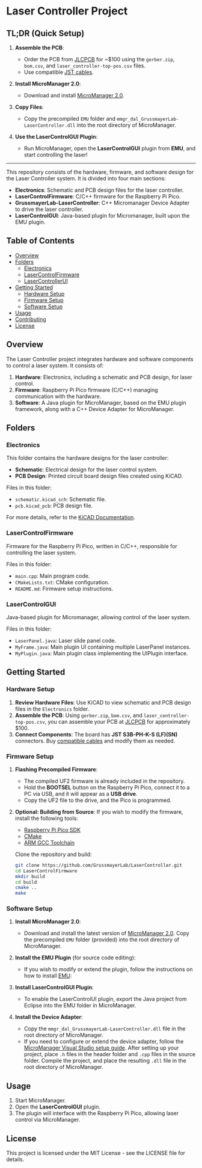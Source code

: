 
# Laser Controller Project

## TL;DR (Quick Setup)

1. **Assemble the PCB**: 
   - Order the PCB from [JLCPCB](https://cart.jlcpcb.com) for ~$100 using the `gerber.zip`, `bom.csv`, and `laser_controller-top-pos.csv` files.
   - Use compatible [JST cables](https://www.amazon.nl/-/en/Mini-Micro-150mm-Cable-Female/dp/B01DU9OY40).

2. **Install MicroManager 2.0**:
   - Download and install [MicroManager 2.0](https://download.micro-manager.org/nightly/2.0/Windows/).

3. **Copy Files**:
   - Copy the precompiled `EMU` folder and `mmgr_dal_GrussmayerLab-LaserController.dll` into the root directory of MicroManager.

4. **Use the LaserControlGUI Plugin**:
   - Run MicroManager, open the **LaserControlGUI** plugin from **EMU**, and start controlling the laser!

---

This repository consists of the hardware, firmware, and software design for the Laser Controller system. It is divided into four main sections:

- **Electronics**: Schematic and PCB design files for the laser controller.
- **LaserControlFirmware**: C/C++ firmware for the Raspberry Pi Pico.
- **GrussmayerLab-LaserController**: C++ Micromanager Device Adapter to drive the laser controller.
- **LaserControlGUI**: Java-based plugin for Micromanager, built upon the EMU plugin.

## Table of Contents

- [Overview](#overview)
- [Folders](#folders)
  - [Electronics](#electronics)
  - [LaserControlFirmware](#lasercontrolfirmware)
  - [LaserControllerUI](#lasercontrollerui)
- [Getting Started](#getting-started)
  - [Hardware Setup](#hardware-setup)
  - [Firmware Setup](#firmware-setup)
  - [Software Setup](#software-setup)
- [Usage](#usage)
- [Contributing](#contributing)
- [License](#license)

## Overview

The Laser Controller project integrates hardware and software components to control a laser system. It consists of:

1. **Hardware**: Electronics, including a schematic and PCB design, for laser control.
2. **Firmware**: Raspberry Pi Pico firmware (C/C++) managing communication with the hardware.
3. **Software**: A Java plugin for MicroManager, based on the EMU plugin framework, along with a C++ Device Adapter for MicroManager.

## Folders

### Electronics

This folder contains the hardware designs for the laser controller:

- **Schematic**: Electrical design for the laser control system.
- **PCB Design**: Printed circuit board design files created using KiCAD.

Files in this folder:
- `schematic.kicad_sch`: Schematic file.
- `pcb.kicad_pcb`: PCB design file.

For more details, refer to the [KiCAD Documentation](https://kicad.org/documentation/).

### LaserControlFirmware

Firmware for the Raspberry Pi Pico, written in C/C++, responsible for controlling the laser system.

Files in this folder:
- `main.cpp`: Main program code.
- `CMakeLists.txt`: CMake configuration.
- `README.md`: Firmware setup instructions.

### LaserControlGUI

Java-based plugin for Micromanager, allowing control of the laser system.

Files in this folder:
- `LaserPanel.java`: Laser slide panel code.
- `MyFrame.java`: Main plugin UI containing multiple LaserPanel instances.
- `MyPlugin.java`: Main plugin class implementing the UIPlugin interface.

## Getting Started

### Hardware Setup

1. **Review Hardware Files**: Use KiCAD to view schematic and PCB design files in the `Electronics` folder.
2. **Assemble the PCB**: Using `gerber.zip`, `bom.csv`, and `laser_controller-top-pos.csv`, you can assemble your PCB at [JLCPCB](https://cart.jlcpcb.com) for approximately $100.
3. **Connect Components**: The board has **JST S3B-PH-K-S (LF)(SN)** connectors. Buy [compatible cables](https://www.amazon.nl/-/en/Mini-Micro-150mm-Cable-Female/dp/B01DU9OY40) and modify them as needed.

### Firmware Setup

1. **Flashing Precompiled Firmware**:
   - The compiled UF2 firmware is already included in the repository.
   - Hold the **BOOTSEL** button on the Raspberry Pi Pico, connect it to a PC via USB, and it will appear as a **USB drive**.
   - Copy the UF2 file to the drive, and the Pico is programmed.

2. **Optional: Building from Source**:
   If you wish to modify the firmware, install the following tools:
   - [Raspberry Pi Pico SDK](https://github.com/raspberrypi/pico-sdk)
   - [CMake](https://cmake.org/)
   - [ARM GCC Toolchain](https://developer.arm.com/tools-and-software/openSourceTools/gnu-toolchain/gnu-toolchain-r)

   Clone the repository and build:
   ```bash
   git clone https://github.com/GrussmayerLab/LaserController.git
   cd LaserControlFirmware
   mkdir build
   cd build
   cmake ..
   make
   ```

### Software Setup

1. **Install MicroManager 2.0**:
   - Download and install the latest version of [MicroManager 2.0](https://download.micro-manager.org/nightly/2.0/Windows/). Copy the precompiled `EMU` folder (provided) into the root directory of MicroManager.

2. **Install the EMU Plugin** (for source code editing):
   - If you wish to modify or extend the plugin, follow the instructions on how to install [EMU](https://jdeschamps.github.io/EMU-guide/):

3. **Install LaserControlGUI Plugin**:
   - To enable the LaserControlUI plugin, export the Java project from Eclipse into the EMU folder in MicroManager.

4. **Install the Device Adapter**:
   - Copy the `mmgr_dal_GrussmayerLab-LaserController.dll` file in the root directory of MicroManager.
   - If you need to configure or extend the device adapter, follow the [MicroManager Visual Studio setup guide](https://micro-manager.org/Visual_Studio_project_settings_for_device_adapters). After setting up your project, place `.h` files in the header folder and `.cpp` files in the source folder. Compile the project, and place the resulting `.dll` file in the root directory of MicroManager.

## Usage

1. Start MicroManager.
2. Open the **LaserControlGUI** plugin.
3. The plugin will interface with the Raspberry Pi Pico, allowing laser control via MicroManager.

## License

This project is licensed under the MIT License - see the LICENSE file for details.
